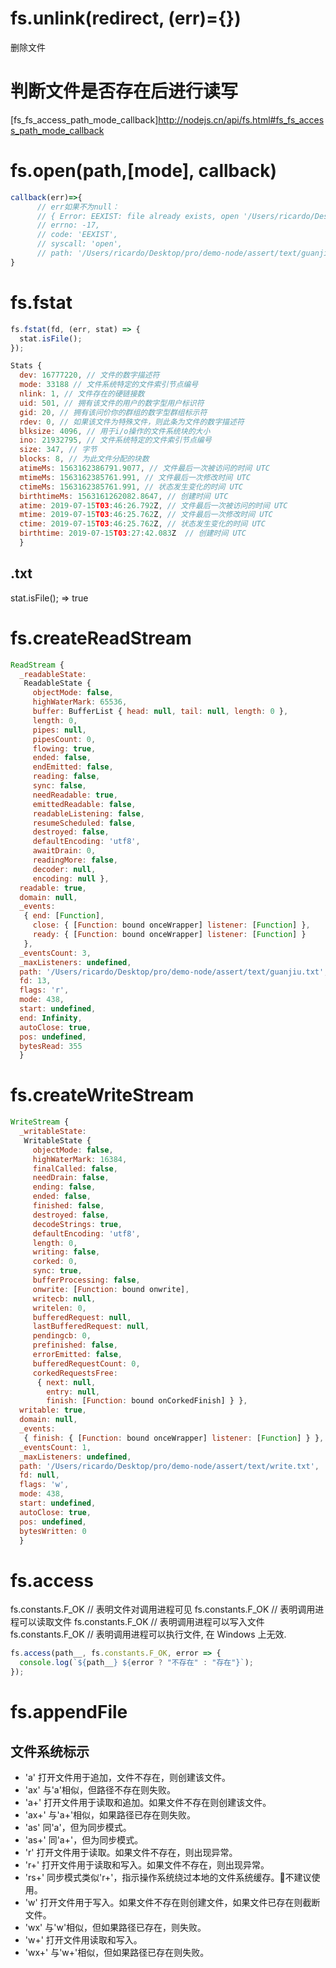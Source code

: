 # fs.unlink(redirect, (err)={})

删除文件

# 判断文件是否存在后进行读写

[fs_fs_access_path_mode_callback]http://nodejs.cn/api/fs.html#fs_fs_access_path_mode_callback

# fs.open(path,[mode], callback)

```js
callback(err)=>{
      // err如果不为null：
      // { Error: EEXIST: file already exists, open '/Users/ricardo/Desktop/pro/demo-node/assert/text/guanjiu.txt'
      // errno: -17,
      // code: 'EEXIST',
      // syscall: 'open',
      // path: '/Users/ricardo/Desktop/pro/demo-node/assert/text/guanjiu.txt' }
}

```

# fs.fstat

```js
fs.fstat(fd, (err, stat) => {
  stat.isFile();
});

Stats {
  dev: 16777220, // 文件的数字描述符
  mode: 33188 // 文件系统特定的文件索引节点编号
  nlink: 1, // 文件存在的硬链接数
  uid: 501, // 拥有该文件的用户的数字型用户标识符
  gid: 20, // 拥有该问价你的群组的数字型群组标示符
  rdev: 0, // 如果该文件为特殊文件，则此条为文件的数字描述符
  blksize: 4096, // 用于i/o操作的文件系统块的大小
  ino: 21932795, // 文件系统特定的文件索引节点编号
  size: 347, // 字节
  blocks: 8, // 为此文件分配的块数
  atimeMs: 1563162386791.9077, // 文件最后一次被访问的时间 UTC
  mtimeMs: 1563162385761.991, // 文件最后一次修改时间 UTC
  ctimeMs: 1563162385761.991, // 状态发生变化的时间 UTC
  birthtimeMs: 1563161262082.8647, // 创建时间 UTC
  atime: 2019-07-15T03:46:26.792Z, // 文件最后一次被访问的时间 UTC
  mtime: 2019-07-15T03:46:25.762Z, // 文件最后一次修改时间 UTC
  ctime: 2019-07-15T03:46:25.762Z, // 状态发生变化的时间 UTC
  birthtime: 2019-07-15T03:27:42.083Z  // 创建时间 UTC
  }

```

## .txt

stat.isFile(); => true

# fs.createReadStream

```js
ReadStream {
  _readableState:
   ReadableState {
     objectMode: false,
     highWaterMark: 65536,
     buffer: BufferList { head: null, tail: null, length: 0 },
     length: 0,
     pipes: null,
     pipesCount: 0,
     flowing: true,
     ended: false,
     endEmitted: false,
     reading: false,
     sync: false,
     needReadable: true,
     emittedReadable: false,
     readableListening: false,
     resumeScheduled: false,
     destroyed: false,
     defaultEncoding: 'utf8',
     awaitDrain: 0,
     readingMore: false,
     decoder: null,
     encoding: null },
  readable: true,
  domain: null,
  _events:
   { end: [Function],
     close: { [Function: bound onceWrapper] listener: [Function] },
     ready: { [Function: bound onceWrapper] listener: [Function] }
   },
  _eventsCount: 3,
  _maxListeners: undefined,
  path: '/Users/ricardo/Desktop/pro/demo-node/assert/text/guanjiu.txt',
  fd: 13,
  flags: 'r',
  mode: 438,
  start: undefined,
  end: Infinity,
  autoClose: true,
  pos: undefined,
  bytesRead: 355
  }
```

# fs.createWriteStream

```js
WriteStream {
  _writableState:
   WritableState {
     objectMode: false,
     highWaterMark: 16384,
     finalCalled: false,
     needDrain: false,
     ending: false,
     ended: false,
     finished: false,
     destroyed: false,
     decodeStrings: true,
     defaultEncoding: 'utf8',
     length: 0,
     writing: false,
     corked: 0,
     sync: true,
     bufferProcessing: false,
     onwrite: [Function: bound onwrite],
     writecb: null,
     writelen: 0,
     bufferedRequest: null,
     lastBufferedRequest: null,
     pendingcb: 0,
     prefinished: false,
     errorEmitted: false,
     bufferedRequestCount: 0,
     corkedRequestsFree:
      { next: null,
        entry: null,
        finish: [Function: bound onCorkedFinish] } },
  writable: true,
  domain: null,
  _events:
   { finish: { [Function: bound onceWrapper] listener: [Function] } },
  _eventsCount: 1,
  _maxListeners: undefined,
  path: '/Users/ricardo/Desktop/pro/demo-node/assert/text/write.txt',
  fd: null,
  flags: 'w',
  mode: 438,
  start: undefined,
  autoClose: true,
  pos: undefined,
  bytesWritten: 0
  }
```

# fs.access

fs.constants.F_OK // 表明文件对调用进程可见
fs.constants.F_OK // 表明调用进程可以读取文件
fs.constants.F_OK // 表明调用进程可以写入文件
fs.constants.F_OK // 表明调用进程可以执行文件, 在 Windows 上无效.

```js
fs.access(path__, fs.constants.F_OK, error => {
  console.log(`${path__} ${error ? "不存在" : "存在"}`);
});
```


# fs.appendFile

## 文件系统标示

- 'a' 打开文件用于追加，文件不存在，则创建该文件。
- 'ax' 与'a'相似，但路径不存在则失败。
- 'a+' 打开文件用于读取和追加。如果文件不存在则创建该文件。
- 'ax+'  与'a+'相似，如果路径已存在则失败。
- 'as' 同'a'，但为同步模式。
- 'as+' 同'a+'，但为同步模式。
- 'r' 打开文件用于读取。如果文件不存在，则出现异常。
- 'r+' 打开文件用于读取和写入。如果文件不存在，则出现异常。
- 'rs+' 同步模式类似'r+'，指示操作系统绕过本地的文件系统缓存。🌟不建议使用。
- 'w' 打开文件用于写入。如果文件不存在则创建文件，如果文件已存在则截断文件。
- 'wx' 与'w'相似，但如果路径已存在，则失败。
- 'w+' 打开文件用读取和写入。
- 'wx+' 与'w+'相似，但如果路径已存在则失败。
